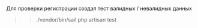 Для проверки регистрации создал тест валидных / невалидных данных 

>>./vendor/bin/sail php artisan test